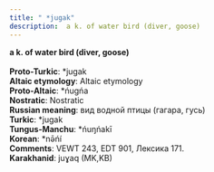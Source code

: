 ```yaml
---
title: " *jugak"
description:  a k. of water bird (diver, goose)
---
```

<strong> a k. of water bird (diver, goose)</strong><br><br>
<strong>Proto-Turkic</strong>:  *jugak<br>
<strong>Altaic etymology</strong>:  Altaic etymology<br>
<strong> Proto-Altaic</strong>:  *ńugńa<br>
<strong>Nostratic</strong>:  Nostratic<br>
<strong>Russian meaning</strong>:  вид водной птицы (гагара, гусь)<br>
<strong>Turkic</strong>:  *jugak<br>
<strong>Tungus-Manchu</strong>:  *ńuŋńakī<br>
<strong>Korean</strong>:  *nǝ̄ńí<br>
<strong>Comments</strong>:  VEWT 243, EDT 901, Лексика 171.<br>
<strong>Karakhanid</strong>:  juɣaq (MK,KB)<br>


